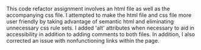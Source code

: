 This code refactor assignment involves an html file as well as the accompanying css file.  I attempted to make the html file and css file more user friendly by taking advantage of semantic html and eliminating unnecessary css rule sets.  I added 'alt' attributes when necessary to aid in accessibility in addition to adding comments to both files.  In addition, I also corrected an issue with nonfunctioning links within the page.    
